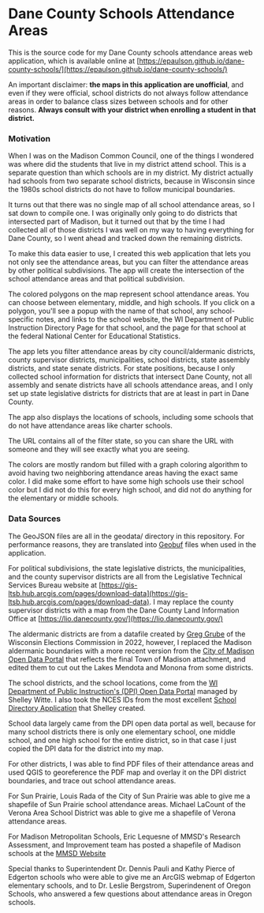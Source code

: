 # Dane County Schools Attendance Areas

This is the source code for my Dane County schools attendance areas web application, which is available online at [https://epaulson.github.io/dane-county-schools/](https://epaulson.github.io/dane-county-schools/)

An important disclaimer: **the maps in this application are unofficial**, and even if they were official, school districts do not always follow attendance areas in order to balance class sizes between schools and for other reasons. **Always consult with your district when enrolling a student in that district.**
### Motivation
When I was on the Madison Common Council, one of the things I wondered was where did the students that live in my district attend school. This is a separate question than which schools are in my district. My district actually had schools from two separate school districts, because in Wisconsin since the 1980s school districts do not have to follow municipal boundaries.

It turns out that there was no single map of all school attendance areas, so I sat down to compile one. I was originally only going to do districts that intersected part of Madison, but it turned out that by the time I had collected all of those districts I was well on my way to having everything for Dane County, so I went ahead and tracked down the remaining districts. 

To make this data easier to use, I created this web application that lets you not only see the attendance areas, but you can filter the attendance areas by other political subdivisions. The app will create the intersection of the school attendance areas and that political subdivision.

The colored polygons on the map represent school attendance areas. You can choose between elementary, middle, and high schools. If you click on a polygon, you'll see a popup with the name of that school, any school-specific notes, and links to the school website, the WI Department of Public Instruction Directory Page for that school, and the page for that school at the federal National Center for Educational Statistics. 

The app lets you filter attendance areas by city council/aldermanic districts, county supervisor districts, municipalities, school districts, state assembly districts, and state senate districts. For state positions, because I only collected school information for districts that intersect Dane County, not all assembly and senate districts have all schools attendance areas, and I only set up state legislative districts for districts that are at least in part in Dane County. 

The app also displays the locations of schools, including some schools that do not have attendance areas like charter schools.

The URL contains all of the filter state, so you can share the URL with someone and they will see exactly what you are seeing.

The colors are mostly random but filled with a graph coloring algorithm to avoid having two neighboring attendance areas having the exact same color. I did make some effort to have some high schools use their school color but I did not do this for every high school, and did not do anything for the elementary or middle schools.

### Data Sources
The GeoJSON files are all in the geodata/ directory in this repository. For performance reasons, they are translated into [Geobuf](https://github.com/mapbox/geobuf) files when used in the application.

For political subdivisions, the state legislative districts, the municipalities, and the county supervisor districts are all from the Legislative Technical Services Bureau website at [https://gis-ltsb.hub.arcgis.com/pages/download-data](https://gis-ltsb.hub.arcgis.com/pages/download-data). I may replace the county supervisor districts with a map from the Dane County Land Information Office at [https://lio.danecounty.gov/](https://lio.danecounty.gov/)

The aldermanic districts are from a datafile created by [Greg Grube](https://grubeg.github.io/) of the Wisconsin Elections Commission in 2022, however, I replaced the Madison aldermanic boundaries with a more recent version from the [City of Madison Open Data Portal](https://data-cityofmadison.opendata.arcgis.com/) that reflects the final Town of Madison attachment, and edited them to cut out the Lakes Mendota and Monona from some districts.

The school districts, and the school locations, come from the [WI Department of Public Instruction's (DPI) Open Data Portal](https://dpi.wi.gov/wise/gis-maps/gis-open-data) managed by Shelley Witte. I also took the NCES IDs from the most excellent [School Directory Application](https://apps6.dpi.wi.gov/SchDirPublic/home) that Shelley created.

School data largely came from the DPI open data portal as well, because for many school districts there is only one elementary school, one middle school, and one high school for the entire district, so in that case I just copied the DPI data for the district into my map.

For other districts, I was able to find PDF files of their attendance areas and used QGIS to georeference the PDF map and overlay it on the DPI district boundaries, and trace out school attendance areas. 

For Sun Prairie, Louis Rada of the City of Sun Prairie was able to give me a shapefile of Sun Prairie school attendance areas. Michael LaCount of the Verona Area School District was able to give me a shapefile of Verona attendance areas. 

For Madison Metropolitan Schools, Eric Lequesne of MMSD's Research Assessment, and Improvement team has posted a shapefile of Madison schools at the [MMSD Website](https://www.madison.k12.wi.us/about/attendance-areas)

Special thanks to Superintendent Dr. Dennis Pauli and Kathy Pierce of Edgerton schools who were able to give me an ArcGIS webmap of Edgerton elementary schools, and to Dr. Leslie Bergstrom, Superindenent of Oregon Schools, who answered a few questions about attendance areas in Oregon schools.